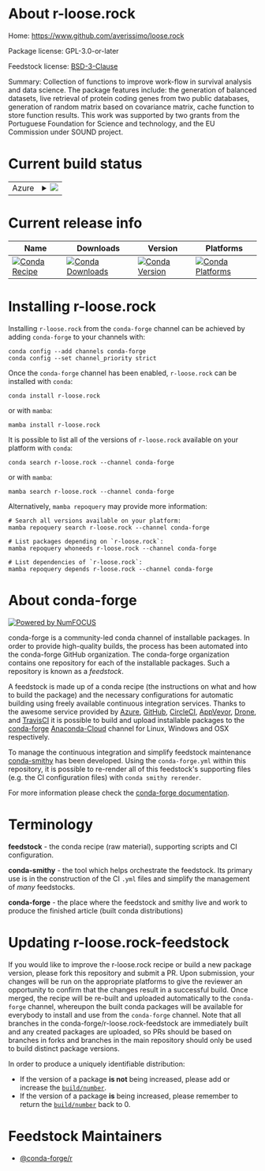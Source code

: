 About r-loose.rock
==================

Home: https://www.github.com/averissimo/loose.rock

Package license: GPL-3.0-or-later

Feedstock license: [BSD-3-Clause](https://github.com/conda-forge/r-loose.rock-feedstock/blob/main/LICENSE.txt)

Summary: Collection of functions to improve work-flow in survival analysis and data science. The package features include: the generation of balanced datasets, live retrieval of  protein coding genes from two public databases, generation of random  matrix based on covariance matrix, cache function to store function results. This work was supported by two grants from the Portuguese Foundation for Science and technology, and the EU Commission under SOUND project.

Current build status
====================


<table>
    
  <tr>
    <td>Azure</td>
    <td>
      <details>
        <summary>
          <a href="https://dev.azure.com/conda-forge/feedstock-builds/_build/latest?definitionId=7492&branchName=main">
            <img src="https://dev.azure.com/conda-forge/feedstock-builds/_apis/build/status/r-loose.rock-feedstock?branchName=main">
          </a>
        </summary>
        <table>
          <thead><tr><th>Variant</th><th>Status</th></tr></thead>
          <tbody><tr>
              <td>linux_64_r_base4.1</td>
              <td>
                <a href="https://dev.azure.com/conda-forge/feedstock-builds/_build/latest?definitionId=7492&branchName=main">
                  <img src="https://dev.azure.com/conda-forge/feedstock-builds/_apis/build/status/r-loose.rock-feedstock?branchName=main&jobName=linux&configuration=linux_64_r_base4.1" alt="variant">
                </a>
              </td>
            </tr><tr>
              <td>linux_64_r_base4.2</td>
              <td>
                <a href="https://dev.azure.com/conda-forge/feedstock-builds/_build/latest?definitionId=7492&branchName=main">
                  <img src="https://dev.azure.com/conda-forge/feedstock-builds/_apis/build/status/r-loose.rock-feedstock?branchName=main&jobName=linux&configuration=linux_64_r_base4.2" alt="variant">
                </a>
              </td>
            </tr><tr>
              <td>osx_64_r_base4.1</td>
              <td>
                <a href="https://dev.azure.com/conda-forge/feedstock-builds/_build/latest?definitionId=7492&branchName=main">
                  <img src="https://dev.azure.com/conda-forge/feedstock-builds/_apis/build/status/r-loose.rock-feedstock?branchName=main&jobName=osx&configuration=osx_64_r_base4.1" alt="variant">
                </a>
              </td>
            </tr><tr>
              <td>osx_64_r_base4.2</td>
              <td>
                <a href="https://dev.azure.com/conda-forge/feedstock-builds/_build/latest?definitionId=7492&branchName=main">
                  <img src="https://dev.azure.com/conda-forge/feedstock-builds/_apis/build/status/r-loose.rock-feedstock?branchName=main&jobName=osx&configuration=osx_64_r_base4.2" alt="variant">
                </a>
              </td>
            </tr><tr>
              <td>win_64</td>
              <td>
                <a href="https://dev.azure.com/conda-forge/feedstock-builds/_build/latest?definitionId=7492&branchName=main">
                  <img src="https://dev.azure.com/conda-forge/feedstock-builds/_apis/build/status/r-loose.rock-feedstock?branchName=main&jobName=win&configuration=win_64_" alt="variant">
                </a>
              </td>
            </tr>
          </tbody>
        </table>
      </details>
    </td>
  </tr>
</table>

Current release info
====================

| Name | Downloads | Version | Platforms |
| --- | --- | --- | --- |
| [![Conda Recipe](https://img.shields.io/badge/recipe-r--loose.rock-green.svg)](https://anaconda.org/conda-forge/r-loose.rock) | [![Conda Downloads](https://img.shields.io/conda/dn/conda-forge/r-loose.rock.svg)](https://anaconda.org/conda-forge/r-loose.rock) | [![Conda Version](https://img.shields.io/conda/vn/conda-forge/r-loose.rock.svg)](https://anaconda.org/conda-forge/r-loose.rock) | [![Conda Platforms](https://img.shields.io/conda/pn/conda-forge/r-loose.rock.svg)](https://anaconda.org/conda-forge/r-loose.rock) |

Installing r-loose.rock
=======================

Installing `r-loose.rock` from the `conda-forge` channel can be achieved by adding `conda-forge` to your channels with:

```
conda config --add channels conda-forge
conda config --set channel_priority strict
```

Once the `conda-forge` channel has been enabled, `r-loose.rock` can be installed with `conda`:

```
conda install r-loose.rock
```

or with `mamba`:

```
mamba install r-loose.rock
```

It is possible to list all of the versions of `r-loose.rock` available on your platform with `conda`:

```
conda search r-loose.rock --channel conda-forge
```

or with `mamba`:

```
mamba search r-loose.rock --channel conda-forge
```

Alternatively, `mamba repoquery` may provide more information:

```
# Search all versions available on your platform:
mamba repoquery search r-loose.rock --channel conda-forge

# List packages depending on `r-loose.rock`:
mamba repoquery whoneeds r-loose.rock --channel conda-forge

# List dependencies of `r-loose.rock`:
mamba repoquery depends r-loose.rock --channel conda-forge
```


About conda-forge
=================

[![Powered by
NumFOCUS](https://img.shields.io/badge/powered%20by-NumFOCUS-orange.svg?style=flat&colorA=E1523D&colorB=007D8A)](https://numfocus.org)

conda-forge is a community-led conda channel of installable packages.
In order to provide high-quality builds, the process has been automated into the
conda-forge GitHub organization. The conda-forge organization contains one repository
for each of the installable packages. Such a repository is known as a *feedstock*.

A feedstock is made up of a conda recipe (the instructions on what and how to build
the package) and the necessary configurations for automatic building using freely
available continuous integration services. Thanks to the awesome service provided by
[Azure](https://azure.microsoft.com/en-us/services/devops/), [GitHub](https://github.com/),
[CircleCI](https://circleci.com/), [AppVeyor](https://www.appveyor.com/),
[Drone](https://cloud.drone.io/welcome), and [TravisCI](https://travis-ci.com/)
it is possible to build and upload installable packages to the
[conda-forge](https://anaconda.org/conda-forge) [Anaconda-Cloud](https://anaconda.org/)
channel for Linux, Windows and OSX respectively.

To manage the continuous integration and simplify feedstock maintenance
[conda-smithy](https://github.com/conda-forge/conda-smithy) has been developed.
Using the ``conda-forge.yml`` within this repository, it is possible to re-render all of
this feedstock's supporting files (e.g. the CI configuration files) with ``conda smithy rerender``.

For more information please check the [conda-forge documentation](https://conda-forge.org/docs/).

Terminology
===========

**feedstock** - the conda recipe (raw material), supporting scripts and CI configuration.

**conda-smithy** - the tool which helps orchestrate the feedstock.
                   Its primary use is in the construction of the CI ``.yml`` files
                   and simplify the management of *many* feedstocks.

**conda-forge** - the place where the feedstock and smithy live and work to
                  produce the finished article (built conda distributions)


Updating r-loose.rock-feedstock
===============================

If you would like to improve the r-loose.rock recipe or build a new
package version, please fork this repository and submit a PR. Upon submission,
your changes will be run on the appropriate platforms to give the reviewer an
opportunity to confirm that the changes result in a successful build. Once
merged, the recipe will be re-built and uploaded automatically to the
`conda-forge` channel, whereupon the built conda packages will be available for
everybody to install and use from the `conda-forge` channel.
Note that all branches in the conda-forge/r-loose.rock-feedstock are
immediately built and any created packages are uploaded, so PRs should be based
on branches in forks and branches in the main repository should only be used to
build distinct package versions.

In order to produce a uniquely identifiable distribution:
 * If the version of a package **is not** being increased, please add or increase
   the [``build/number``](https://docs.conda.io/projects/conda-build/en/latest/resources/define-metadata.html#build-number-and-string).
 * If the version of a package **is** being increased, please remember to return
   the [``build/number``](https://docs.conda.io/projects/conda-build/en/latest/resources/define-metadata.html#build-number-and-string)
   back to 0.

Feedstock Maintainers
=====================

* [@conda-forge/r](https://github.com/conda-forge/r/)

